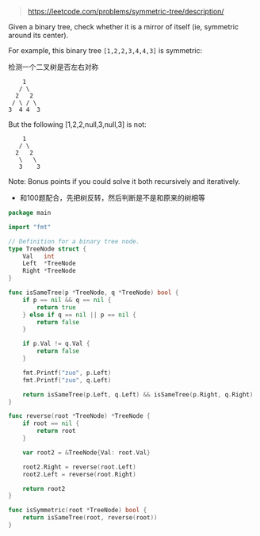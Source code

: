 > https://leetcode.com/problems/symmetric-tree/description/


Given a binary tree, check whether it is a mirror of itself (ie, symmetric around its center).

For example, this binary tree `[1,2,2,3,4,4,3]` is symmetric:

检测一个二叉树是否左右对称

```
    1
   / \
  2   2
 / \ / \
3  4 4  3
```
But the following [1,2,2,null,3,null,3] is not:
```
    1
   / \
  2   2
   \   \
   3    3
```


Note:
Bonus points if you could solve it both recursively and iteratively.

- 和100题配合，先把树反转，然后判断是不是和原来的树相等

```go
package main

import "fmt"

// Definition for a binary tree node.
type TreeNode struct {
	Val   int
	Left  *TreeNode
	Right *TreeNode
}

func isSameTree(p *TreeNode, q *TreeNode) bool {
	if p == nil && q == nil {
		return true
	} else if q == nil || p == nil {
		return false
	}

	if p.Val != q.Val {
		return false
	}

	fmt.Printf("zuo", p.Left)
	fmt.Printf("zuo", q.Left)

	return isSameTree(p.Left, q.Left) && isSameTree(p.Right, q.Right)
}

func reverse(root *TreeNode) *TreeNode {
	if root == nil {
		return root
	}

	var root2 = &TreeNode{Val: root.Val}

	root2.Right = reverse(root.Left)
	root2.Left = reverse(root.Right)

	return root2
}

func isSymmetric(root *TreeNode) bool {
	return isSameTree(root, reverse(root))
}
```
